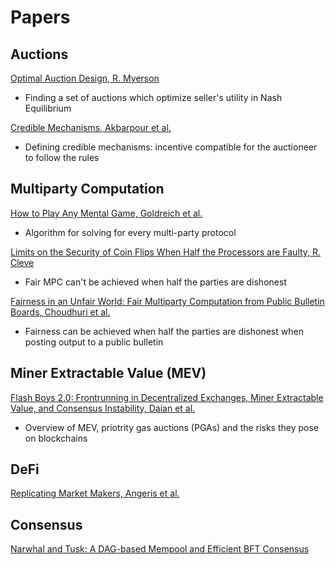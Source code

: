 # Papers

## Auctions

[Optimal Auction Design, R. Myerson](https://www.eecs.harvard.edu/cs286r/courses/spring07/papers/myerson.pdf)
- Finding a set of auctions which optimize seller's utility in Nash Equilibrium

[Credible Mechanisms, Akbarpour et al.](https://web.stanford.edu/~mohamwad/CredibleMechanisms.pdf)
- Defining credible mechanisms: incentive compatible for the auctioneer to follow the rules


## Multiparty Computation

[How to Play Any Mental Game, Goldreich et al.](https://www.math.ias.edu/~avi/PUBLICATIONS/MYPAPERS/GMW87/GMW87.pdf)
- Algorithm for solving for every multi-party protocol

[Limits on the Security of Coin Flips When Half the Processors are Faulty, R. Cleve](https://dl.acm.org/doi/pdf/10.1145/12130.12168)
- Fair MPC can't be achieved when half the parties are dishonest

[Fairness in an Unfair World: Fair Multiparty Computation from Public Bulletin Boards, Choudhuri et al.](https://dl.acm.org/doi/pdf/10.1145/3133956.3134092)
- Fairness can be achieved when half the parties are dishonest when posting output to a public bulletin


## Miner Extractable Value (MEV)

[Flash Boys 2.0: Frontrunning in Decentralized Exchanges, Miner Extractable Value, and Consensus Instability, Daian et al.](https://ieeexplore.ieee.org/stamp/stamp.jsp?tp=&arnumber=9152675)
- Overview of MEV, priotrity gas auctions (PGAs) and the risks they pose on blockchains


## DeFi

[Replicating Market Makers, Angeris et al.](https://arxiv.org/pdf/2103.14769.pdf)

## Consensus 

[Narwhal and Tusk: A DAG-based Mempool and Efficient BFT Consensus](https://arxiv.org/pdf/2105.11827.pdf)
